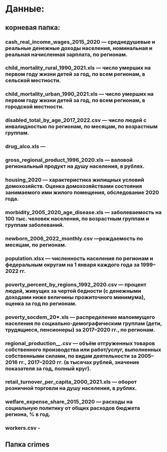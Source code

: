 # Данные:
## корневая папка:
### cash_real_income_wages_2015_2020 — среднедушевые и реальные денежные доходы населения, номинальная и реальная начисленная зарплата, по регионам.
### child_mortality_rural_1990_2021.xls — число умерших на первом году жизни детей за год, по всем регионам, в сельской местности.
### child_mortality_urban_1990_2021.xls — число умерших на первом году жизни детей за год, по всем регионам, в городской местности.
### disabled_total_by_age_2017_2022.csv — число людей с инвалидностью по регионам, по месяцам, по возрастным группам.
### drug_alco.xls —
### gross_regional_product_1996_2020.xls — валовой региональный продукт на душу населения, в рублях.
### housing_2020 — характеристика жилищных условий домохозяйств. Оценка домохозяйствами состояния занимаемого ими жилого помещения, обследование 2020 года.
### morbidity_2005_2020_age_disease.xls — заболеваемость на 100 тыс. человек населения, по возрастным группам и группам заболеваний.
### newborn_2006_2022_monthly.csv —рождаемость по месяцам, по регионам.
### population.xlsx — численность населения по регионам и федеральным округам на 1 января каждого года за 1999–2022 гг.
### poverty_percent_by_regions_1992_2020.csv — процент людей, живущих за чертой бедности (с денежными доходами ниже величины прожиточного минимума), оценка за год по регионам.
### poverty_socdem_20*.xls — распределение малоимущего населения по социально-демографическим группам (дети, трудящиеся, пенсионеры) за 2017–2020 гг., по регионам.
### regional_production_*_*.csv — объём отгруженных товаров собственного производства или работ/услуг, выполненных собственными силами, по видам деятельности за 2005–2016 гг., 2017–2020 гг. (в тысячах рублей, значение показателя за год, полный круг).
### retail_turnover_per_capita_2000_2021.xls — оборот розничной торговли на душу населения, в рублях.
### welfare_expense_share_2015_2020 — расходы на социальную политику от общих расходов бюджета региона, % в год.
### workers.csv - 
## Папка crimes
###
